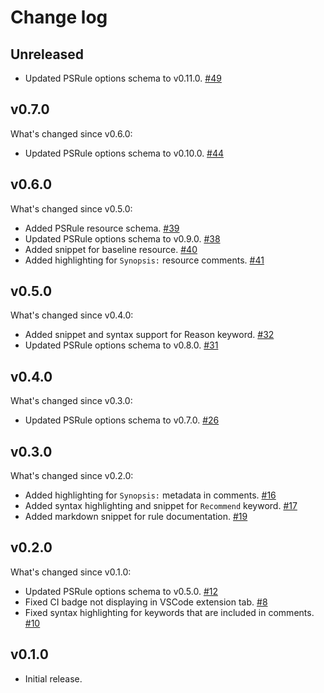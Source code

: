 # Change log

## Unreleased

- Updated PSRule options schema to v0.11.0. [#49](https://github.com/BernieWhite/PSRule-vscode/issues/49)

## v0.7.0

What's changed since v0.6.0:

- Updated PSRule options schema to v0.10.0. [#44](https://github.com/BernieWhite/PSRule-vscode/issues/44)

## v0.6.0

What's changed since v0.5.0:

- Added PSRule resource schema. [#39](https://github.com/BernieWhite/PSRule-vscode/issues/39)
- Updated PSRule options schema to v0.9.0. [#38](https://github.com/BernieWhite/PSRule-vscode/issues/38)
- Added snippet for baseline resource. [#40](https://github.com/BernieWhite/PSRule-vscode/issues/40)
- Added highlighting for `Synopsis:` resource comments. [#41](https://github.com/BernieWhite/PSRule-vscode/issues/41)

## v0.5.0

What's changed since v0.4.0:

- Added snippet and syntax support for Reason keyword. [#32](https://github.com/BernieWhite/PSRule-vscode/issues/32)
- Updated PSRule options schema to v0.8.0. [#31](https://github.com/BernieWhite/PSRule-vscode/issues/31)

## v0.4.0

What's changed since v0.3.0:

- Updated PSRule options schema to v0.7.0. [#26](https://github.com/BernieWhite/PSRule-vscode/issues/26)

## v0.3.0

What's changed since v0.2.0:

- Added highlighting for `Synopsis:` metadata in comments. [#16](https://github.com/BernieWhite/PSRule-vscode/issues/16)
- Added syntax highlighting and snippet for `Recommend` keyword. [#17](https://github.com/BernieWhite/PSRule-vscode/issues/17)
- Added markdown snippet for rule documentation. [#19](https://github.com/BernieWhite/PSRule-vscode/issues/19)

## v0.2.0

What's changed since v0.1.0:

- Updated PSRule options schema to v0.5.0. [#12](https://github.com/BernieWhite/PSRule-vscode/issues/12)
- Fixed CI badge not displaying in VSCode extension tab. [#8](https://github.com/BernieWhite/PSRule-vscode/issues/8)
- Fixed syntax highlighting for keywords that are included in comments. [#10](https://github.com/BernieWhite/PSRule-vscode/issues/10)

## v0.1.0

- Initial release.
